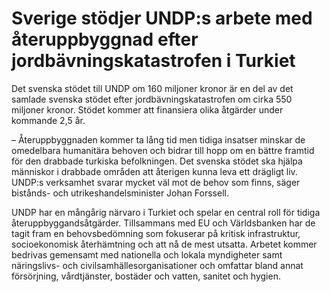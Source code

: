 # Sverige stödjer UNDP:s arbete med återuppbyggnad efter jordbävningskatastrofen i Turkiet

Det svenska stödet till UNDP om 160 miljoner kronor är en del av det samlade svenska stödet efter jordbävningskatastrofen om cirka 550 miljoner kronor. Stödet kommer att finansiera olika åtgärder under kommande 2,5 år.

– Återuppbyggnaden kommer ta lång tid men tidiga insatser minskar de omedelbara humanitära behoven och bidrar till hopp om en bättre framtid för den drabbade turkiska befolkningen. Det svenska stödet ska hjälpa människor i drabbade områden att återigen kunna leva ett drägligt liv. UNDP:s verksamhet svarar mycket väl mot de behov som finns, säger bistånds- och utrikeshandelsminister Johan Forssell.

UNDP har en mångårig närvaro i Turkiet och spelar en central roll för tidiga återuppbyggandsåtgärder. Tillsammans med EU och Världsbanken har de tagit fram en behovsbedömning som fokuserar på kritisk infrastruktur, socioekonomisk återhämtning och att nå de mest utsatta. Arbetet kommer bedrivas gemensamt med nationella och lokala myndigheter samt näringslivs- och civilsamhällesorganisationer och omfattar bland annat försörjning, vårdtjänster, bostäder och vatten, sanitet och hygien.
